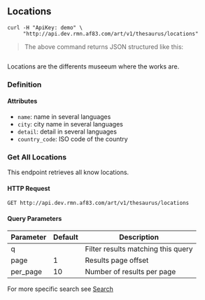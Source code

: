 ## Locations

```shell
curl -H "ApiKey: demo" \
     "http://api.dev.rmn.af83.com/art/v1/thesaurus/locations"
```

> The above command returns JSON structured like this:

<pre class="live_requests" data-path="/v1/thesaurus/locations">
</pre>

Locations are the differents museeum where the works are.

### Definition

#### Attributes

* `name`: name in several languages
* `city`: city name in several languages
* `detail`: detail in several languages
* `country_code`: ISO code of the country

### Get All Locations

This endpoint retrieves all know locations.

#### HTTP Request

`GET http://api.dev.rmn.af83.com/art/v1/thesaurus/locations`

#### Query Parameters

Parameter              | Default  | Description
---------              | -------  | -----------
q                      |          | Filter results matching this query
page                   | 1        | Results page offset
per_page               | 10       | Number of results per page

For more specific search see [Search](/?shell#search)
